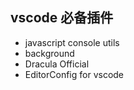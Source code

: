 ## vscode 必备插件

* javascript console utils
* background
* Dracula Official
* EditorConfig for vscode
